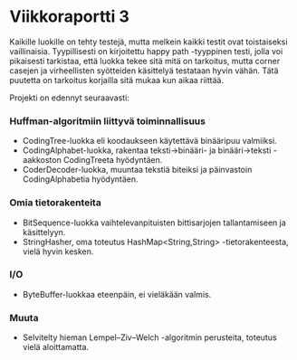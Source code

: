 # Viikkoraportti 3

Kaikille luokille on tehty testejä, mutta melkein kaikki testit ovat toistaiseksi vaillinaisia. Tyypillisesti on kirjoitettu happy path -tyyppinen testi, jolla voi pikaisesti tarkistaa, että luokka tekee sitä mitä on tarkoitus, mutta corner casejen ja virheellisten syötteiden käsittelyä testataan hyvin vähän. Tätä puutetta on tarkoitus korjailla sitä mukaa kun aikaa riittää.

Projekti on edennyt seuraavasti:

### Huffman-algoritmiin liittyvä toiminnallisuus
* CodingTree-luokka eli koodaukseen käytettävä binääripuu valmiiksi.
* CodingAlphabet-luokka, rakentaa teksti->binääri- ja binääri->teksti -aakkoston CodingTreeta hyödyntäen.
* CoderDecoder-luokka, muuntaa tekstiä biteiksi ja päinvastoin CodingAlphabetia hyödyntäen.

### Omia tietorakenteita
* BitSequence-luokka vaihtelevanpituisten bittisarjojen tallantamiseen ja käsittelyyn.
* StringHasher, oma toteutus HashMap<String,String> -tietorakenteesta, vielä hyvin kesken.

### I/O
* ByteBuffer-luokkaa eteenpäin, ei vieläkään valmis.

### Muuta
* Selvitelty hieman Lempel–Ziv–Welch -algoritmin perusteita, toteutus vielä aloittamatta.
